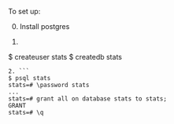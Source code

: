 To set up:

0. Install postgres
1. ```
$ createuser stats
$ createdb stats
```
2. ```
$ psql stats
stats=# \password stats
...
stats=# grant all on database stats to stats;
GRANT
stats=# \q
```
